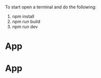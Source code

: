 To start open a terminal and do the following:

1. npm install
2. npm run build
3. npm run dev
# App
# App
